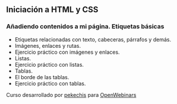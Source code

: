 ## Iniciación a HTML y CSS

### Añadiendo contenidos a mi página. Etiquetas básicas

- Etiquetas relacionadas con texto, cabeceras, párrafos y demás.
- Imágenes, enlaces y rutas.
- Ejercicio práctico con imágenes y enlaces.
- Listas.
- Ejercicio práctico con listas.
- Tablas.
- El borde de las tablas.
- Ejercicio práctico con tablas.

Curso desarrollado por [pekechis](http://github.com/pekechis) para [OpenWebinars](https://openwebinars.net/)
